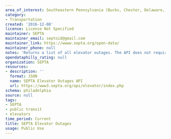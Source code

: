 ```yaml
---
area_of_interest: Southeastern Pennsylvania (Bucks, Chester, Delaware, Montgomery, Philadelphia counties)
category:
- Transportation
created: '2016-12-08'
license: License Not Specified
maintainer: SEPTA
maintainer_email: septoid@gmail.com
maintainer_link: https://wwww.septa.org/open-data/
maintainer_phone: null
notes: 'Returns a list of all elevator outages. The API does not require any paramters.'
opendataphilly_rating: null
organization: SEPTA
resources:
- description: ''
  format: JSON
  name: SEPTA Elevator Outages API
  url: https://www3.septa.org/api/elevator/index.php
schema: philadelphia
source: null
tags: 
- SEPTA
- public transit
- elevators
time_period: Current
title: SEPTA Elevator Outages
usage: Public Use
---
```

